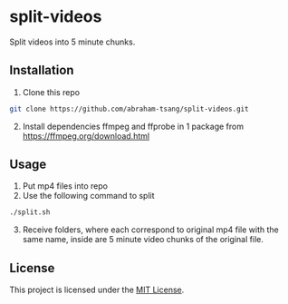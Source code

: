 # split-videos
Split videos into 5 minute chunks.

## Installation
1. Clone this repo
```bash
git clone https://github.com/abraham-tsang/split-videos.git
```
2. Install dependencies ffmpeg and ffprobe in 1 package from https://ffmpeg.org/download.html

## Usage
1. Put mp4 files into repo
2. Use the following command to split
```bash
./split.sh
```
3. Receive folders, where each correspond to original mp4 file with the same name, inside are 5 minute video chunks of the original file.

## License
This project is licensed under the [MIT License](LICENSE).
